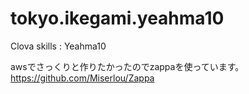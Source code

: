 # tokyo.ikegami.yeahma10
Clova skills : Yeahma10

awsでさっくりと作りたかったのでzappaを使っています。
https://github.com/Miserlou/Zappa
